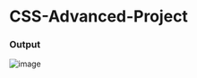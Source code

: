 # CSS-Advanced-Project
### Output
![image](https://github.com/SarankumarJ/CSS-Advanced-Project/assets/94778101/2dacf082-a3fe-4527-9172-6f636a0e98c0)
